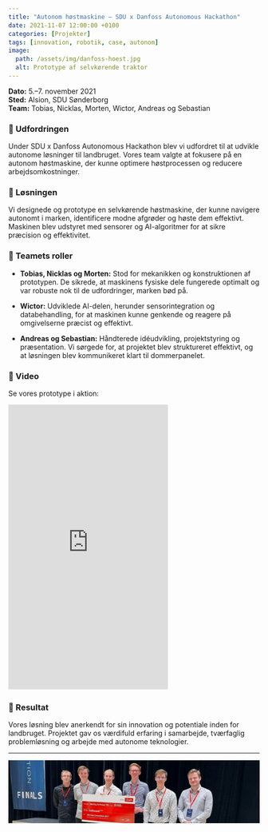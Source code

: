 ```yaml
---
title: "Autonom høstmaskine – SDU x Danfoss Autonomous Hackathon"
date: 2021-11-07 12:00:00 +0100
categories: [Projekter]
tags: [innovation, robotik, case, autonom]
image:
  path: /assets/img/danfoss-hoest.jpg
  alt: Prototype af selvkørende traktor
---
```


**Dato:** 5.–7. november 2021  
**Sted:** Alsion, SDU Sønderborg  
**Team:** Tobias, Nicklas, Morten, Wictor, Andreas og Sebastian

### 🎯 Udfordringen

Under SDU x Danfoss Autonomous Hackathon blev vi udfordret til at udvikle autonome løsninger til landbruget. Vores team valgte at fokusere på en autonom høstmaskine, der kunne optimere høstprocessen og reducere arbejdsomkostninger.

### 🔧 Løsningen

Vi designede og prototype en selvkørende høstmaskine, der kunne navigere autonomt i marken, identificere modne afgrøder og høste dem effektivt. Maskinen blev udstyret med sensorer og AI-algoritmer for at sikre præcision og effektivitet.

### 🧠 Teamets roller

- **Tobias, Nicklas og Morten:** Stod for mekanikken og konstruktionen af prototypen. De sikrede, at maskinens fysiske dele fungerede optimalt og var robuste nok til de udfordringer, marken bød på.

- **Wictor:** Udviklede AI-delen, herunder sensorintegration og databehandling, for at maskinen kunne genkende og reagere på omgivelserne præcist og effektivt.

- **Andreas og Sebastian:** Håndterede idéudvikling, projektstyring og præsentation. Vi sørgede for, at projektet blev struktureret effektivt, og at løsningen blev kommunikeret klart til dommerpanelet.

### 🎥 Video

Se vores prototype i aktion:

<iframe width="320" height="570" src="https://www.youtube.com/embed/MQzx-glS8Mw" title="Autonom høstmaskine - YouTube Short" frameborder="0" allowfullscreen></iframe>


### 🏁 Resultat

Vores løsning blev anerkendt for sin innovation og potentiale inden for landbruget. Projektet gav os værdifuld erfaring i samarbejde, tværfaglig problemløsning og arbejde med autonome teknologier.

---

![Prototype af traktor](/assets/img/danfoss-hoest.jpg)
